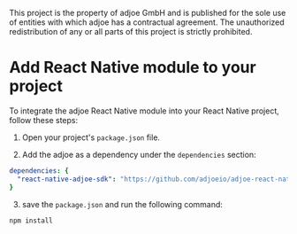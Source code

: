 
This project is the property of adjoe GmbH and is published for the sole use of entities with which adjoe has a contractual agreement.
The unauthorized redistribution of any or all parts of this project is strictly prohibited.

# Add React Native module to your project

To integrate the adjoe React Native module into your React Native project, follow these steps:

1. Open your project's `package.json` file.

2. Add the adjoe as a dependency under the `dependencies` section:

```yaml
dependencies: {
  "react-native-adjoe-sdk": "https://github.com/adjoeio/adjoe-react-native-sdk"
}

```
3. save the `package.json` and run the following command:
```
npm install
```
